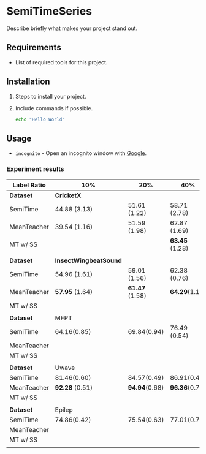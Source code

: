 # SemiTimeSeries

Describe briefly what makes your project stand out.

## Requirements

- List of required tools for this project.

## Installation

1. Steps to install your project.
1. Include commands if possible.

   ```sh
   echo "Hello World"
   ```

## Usage

- `incognito` - Open an incognito window with [Google](https://www.google.com/).

### Experiment results
          
| Label Ratio       | 10%                           | 20%                    | 40%                   | 100%         |
| ----------------- | ----------------------------- | ---------------------- | --------------------- | ------------ |
| **Dataset** | **CricketX**            |                        |                       |              |
| SemiTime          | 44.88 (3.13)                  | 51.61 (1.22)           | 58.71 (2.78)          | 65.66 (1.58) |
| MeanTeacher       | 39.54 (1.16)                  | 51.59 (1.98)           | 62.87 (1.69)          |              |
| MT w/ SS          |                               |                        | **63.45** (1.28)     |              |
|                   |                               |                        |                       |              |
| **Dataset** | **InsectWingbeatSound** |                        |                       |              |
| SemiTime          | 54.96  (1.61)                 | 59.01 (1.56)           | 62.38 (0.76)          | 66.57 (0.67) |
| MeanTeacher       | **57.95** (1.64)        | **61.47** (1.58) | **64.29**(1.18) |              |
| MT w/ SS          |                               |                        |                       |              |
|                   |                               |                        |                       |              |
| **Dataset** | MFPT                          |                        |                       |              |
| SemiTime          | 64.16(0.85)                   | 69.84(0.94)            | 76.49 (0.54)          | 84.33(0.50)  |
| MeanTeacher       |                               |                        |                       |              |
| MT w/ SS          |                               |                        |                       |              |
|                   |                               |                        |                       |              |
| **Dataset** | Uwave                         |                        |                       |              |
| SemiTime          | 81.46(0.60)                   | 84.57(0.49)            | 86.91(0.47)           | 90.29(0.32)  |
| MeanTeacher       | **92.28** (0.51)        | **94.94**(0.68)  | **96.36**(0.7)  |              |
| MT w/ SS          |                               |                        |                       |              |
|                   |                               |                        |                       |              |
| **Dataset** | Epilep                        |                        |                       |              |
| SemiTime          | 74.86(0.42)                   | 75.54(0.63)            | 77.01(0.79)           | 79.26(1.20)  |
| MeanTeacher       |                               |                        |                       |              |
| MT w/ SS          |                               |                        |                       |              |
|                   |                               |                        |                       |              |

